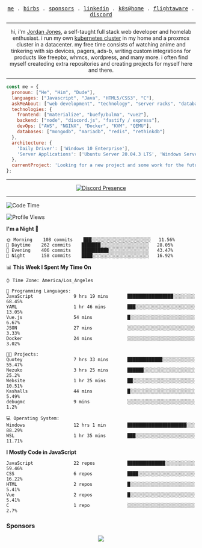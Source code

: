 <p align="center">
  <samp>
    <a href="https://jordanjones.org/">me</a> .
    <a href="https://twitter.com/kashalls">birbs</a> .
    <a href="https://github.com/sponsors/kashalls">sponsors</a> .
    <a href="https://linkedin.com/in/jordpjones">linkedin</a> .
    <a href="https://github.com/kashalls/home-cluster">k8s@home</a> .
    <a href="https://flightaware.com/adsb/stats/user/kashalls">flightaware</a> .
    <a href="https://discord.gg/ctgrp8k">discord</a>
  </samp>
</p>

---

<p align="center">hi, i'm <a href="https://jordanjones.org/">Jordan Jones</a>, a self-taught full stack web developer and homelab enthusiast. i run my own <a href="https://github.com/kashalls/home-cluster">kubernetes cluster</a> in my home and a proxmox cluster in a datacenter. my free time consists of watching anime and tinkering with sip devices, pagers, ads-b, writing custom integrations for products like freepbx, whmcs, wordpress, and many more. i often find myself createding extra repositories and creating projects for myself here and there. </p>

---


```javascript
const me = {
  pronoun: ["He", "Him", "Dude"],
  languages: ["Javascript", "Java", "HTML5/CSS3", "C"],
  askMeAbout: ["web development", "technology", "server racks", "databases", "custom integrations", "sip"],
  technologies: {
    frontend: ["materialize", "buefy/bulma", "vue2"],
    backend: ["node", "discord.js", "fastify / express"],
    devOps: ["AWS", "NGINX", "Docker", "KVM", "QEMU"],
    databases: ["mongodb", "mariadb", "redis", "rethinkdb"]
  },
  architecture: { 
    'Daily Driver': ['Windows 10 Enterprise'],
    'Server Applications': ['Ubuntu Server 20.04.3 LTS', 'Windows Server']
  },
  currentProject: 'Looking for a new project and some work for the future!'
};
```
---

<div align="center">

[![Discord Presence](https://lanyard.cnrad.dev/api/201077739589992448)](https://discord.com/users/201077739589992448)

</div>

---

<!--START_SECTION:waka-->
![Code Time](http://img.shields.io/badge/Code%20Time-1%2C004%20hrs%2047%20mins-blue)

![Profile Views](http://img.shields.io/badge/Profile%20Views-5-blue)

**I'm a Night 🦉** 

```text
🌞 Morning    108 commits    ███░░░░░░░░░░░░░░░░░░░░░░   11.56% 
🌆 Daytime    262 commits    ███████░░░░░░░░░░░░░░░░░░   28.05% 
🌃 Evening    406 commits    ██████████░░░░░░░░░░░░░░░   43.47% 
🌙 Night      158 commits    ████░░░░░░░░░░░░░░░░░░░░░   16.92%

```


📊 **This Week I Spent My Time On** 

```text
⌚︎ Time Zone: America/Los_Angeles

💬 Programming Languages: 
JavaScript               9 hrs 19 mins       █████████████████░░░░░░░░   68.45% 
YAML                     1 hr 46 mins        ███░░░░░░░░░░░░░░░░░░░░░░   13.05% 
Vue.js                   54 mins             █░░░░░░░░░░░░░░░░░░░░░░░░   6.67% 
JSON                     27 mins             ░░░░░░░░░░░░░░░░░░░░░░░░░   3.33% 
Docker                   24 mins             ░░░░░░░░░░░░░░░░░░░░░░░░░   3.02%

🐱‍💻 Projects: 
Quotey                   7 hrs 33 mins       █████████████░░░░░░░░░░░░   55.47% 
Nezuko                   3 hrs 25 mins       ██████░░░░░░░░░░░░░░░░░░░   25.2% 
Website                  1 hr 25 mins        ██░░░░░░░░░░░░░░░░░░░░░░░   10.51% 
Kashalls                 44 mins             █░░░░░░░░░░░░░░░░░░░░░░░░   5.49% 
debugmc                  9 mins              ░░░░░░░░░░░░░░░░░░░░░░░░░   1.2%

💻 Operating System: 
Windows                  12 hrs 1 min        ██████████████████████░░░   88.29% 
WSL                      1 hr 35 mins        ███░░░░░░░░░░░░░░░░░░░░░░   11.71%

```

**I Mostly Code in JavaScript** 

```text
JavaScript               22 repos            ██████████████░░░░░░░░░░░   59.46% 
CSS                      6 repos             ████░░░░░░░░░░░░░░░░░░░░░   16.22% 
HTML                     2 repos             █░░░░░░░░░░░░░░░░░░░░░░░░   5.41% 
Vue                      2 repos             █░░░░░░░░░░░░░░░░░░░░░░░░   5.41% 
C                        1 repo              ░░░░░░░░░░░░░░░░░░░░░░░░░   2.7%

```



<!--END_SECTION:waka-->

### Sponsors

<p align="center">
  <a href="https://github.com/sponsors/kashalls">
    <img src='https://cdn.jsdelivr.net/gh/kashalls/kashalls/sponsors/sponsors.svg'/>
  </a>
</p>
